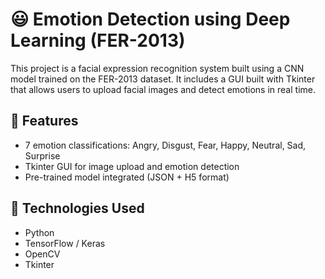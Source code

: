 # 😃 Emotion Detection using Deep Learning (FER-2013)

This project is a facial expression recognition system built using a CNN model trained on the FER-2013 dataset. It includes a GUI built with Tkinter that allows users to upload facial images and detect emotions in real time.

## 📌 Features
- 7 emotion classifications: Angry, Disgust, Fear, Happy, Neutral, Sad, Surprise
- Tkinter GUI for image upload and emotion detection
- Pre-trained model integrated (JSON + H5 format)

## 🧰 Technologies Used
- Python
- TensorFlow / Keras
- OpenCV
- Tkinter
